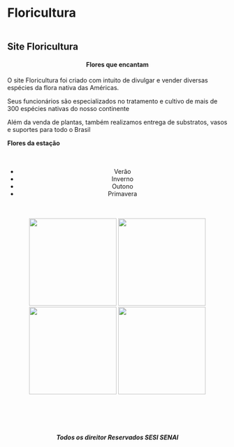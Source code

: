 # Floricultura
<img src="https://as1.ftcdn.net/v2/jpg/03/06/53/28/1000_F_306532845_ozGmIyjJM3K9aZFXNxvD3jpEJeHgeM2J.jpg" alt="">
<h2> Site Floricultura</h2>
<h4 align="center">Flores que encantam</h4>
<p>O site Floricultura foi criado com intuito de divulgar e vender diversas espécies da flora nativa das Américas. </p>
<p>Seus funcionários são especializados no tratamento e cultivo de mais de 300 espécies nativas do nosso continente</p>
<p>Além da venda de plantas, também realizamos entrega de substratos, vasos e suportes para todo o Brasil </p>
<b>Flores da estação</b>
<br>
<br>
<br>
<ul align="center">
                <li>Verão</li>
                <li>Inverno</li>
                <li>Outono</li>
                <li>Primavera</li>


</ul>
<br>
<br>
<div  align="center"  >
    <img style="width: 200px; height: 200px;" src="https://static.significados.com.br/foto/flor-de-lotus_dt.jpg" alt="">
    <img style="width: 200px; height: 200px;" src="https://img.freepik.com/fotos-gratis/close-vertical-de-uma-rosa-florescendo-na-vegetacao_181624-48119.jpg?w=740&t=st=1683157776~exp=1683158376~hmac=9155adeedf62d3847a6ed012a027a519d04ead463529493220b7b0a75562009b" alt="">
    <img style="width: 200px; height: 200px;" src="https://img.freepik.com/fotos-gratis/close-up-flor-rosa-em-amarelo_23-2147759159.jpg?w=826&t=st=1683157573~exp=1683158173~hmac=e28319a748aa72b636295a901badce888e5bf25f30c0aaa4290e03e463135c9b" alt="">
    <img style="width: 200px; height: 200px;" src="https://img.freepik.com/fotos-gratis/flores-brancas-tropicais-de-close-up_23-2148249146.jpg?w=740&t=st=1683157881~exp=1683158481~hmac=1bc0be42092903b03f24186c5c91113c41c9751f86444039e85ad7ca5cc3abec" alt="">
    
</div>

<br>
<br>
<br>
<br>


<h5 align="center">Todos os direitor Reservados SESI SENAI </h5>

<img src="https://as1.ftcdn.net/v2/jpg/05/11/44/18/1000_F_511441889_ZnKPoIJz9NgaGaEioAxaHtoAuO0tO1Sp.jpg" alt="">